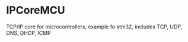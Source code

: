 # IPCoreMCU
TCP/IP core for microcontrollers, example fo stm32, includes TCP, UDP, DNS, DHCP, ICMP 
